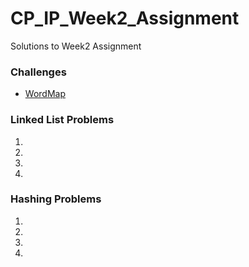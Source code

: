 # CP_IP_Week2_Assignment

Solutions to Week2 Assignment

<h3> Challenges </h3>

* [WordMap](WordMap.swift)

<h3> Linked List Problems </h3>

1. 

2. 

3. 

4.

  
  
<h3> Hashing Problems </h3>

1.

2.

3.

4.
